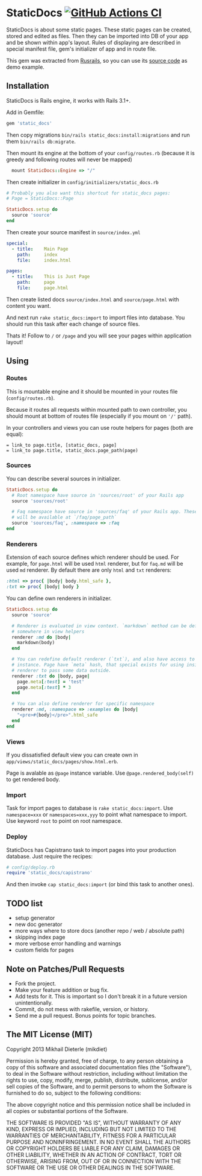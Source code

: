 StaticDocs [![GitHub Actions CI](https://github.com/mikdiet/static_docs/workflows/CI/badge.svg)](https://github.com/mikdiet/static_docs/actions?query=workflow%3ACI)
==========

StaticDocs is about some static pages. These static pages can be created, stored
and edited as files. Then they can be imported into DB of your app and be shown
within app's layout. Rules of displaying are described in special manifest file,
gem's initializer of app and in route file.

This gem was extracted from [Rusrails](http://rusrails.ru), so you can use its
[source code](https://github.com/morsbox/rusrails) as demo example.

Installation
------------

StaticDocs is Rails engine, it works with Rails 3.1+.

Add in Gemfile:

```ruby
gem 'static_docs'
```

Then copy migrations `bin/rails static_docs:install:migrations` and run them
`bin/rails db:migrate`.

Then mount its engine at the bottom of your `config/routes.rb` (because it is
greedy and following routes will never be mapped)

```ruby
  mount StaticDocs::Engine => "/"
```

Then create initializer in `config/initializers/static_docs.rb`

```ruby
# Probably you also want this shortcut for static_docs pages:
# Page = StaticDocs::Page

StaticDocs.setup do
  source 'source'
end
```

Then create your source manifest in `source/index.yml`

```yaml
special:
  - title:    Main Page
    path:     index
    file:     index.html

pages:
  - title:    This is Just Page
    path:     page
    file:     page.html

```

Then create listed docs `source/index.html` and `source/page.html` with content
you want.

And next run `rake static_docs:import` to import files into database. You should
run this task after each change of source files.

Thats it! Follow to `/` or `/page` and you will see your pages within
application layout!

Using
-----

### Routes

This is mountable engine and it should be mounted in your routes file
(`config/routes.rb`).

Because it routes all requests within mounted path to own controller, you should
mount at bottom of routes file (especially if you mount on `'/'` path).

In your controllers and views you can use route helpers for pages (both are
equal):

```haml
= link_to page.title, [static_docs, page]
= link_to page.title, static_docs.page_path(page)
```

### Sources

You can describe several sources in initializer.

```ruby
StaticDocs.setup do
  # Root namespace have source in 'sources/root' of your Rails app
  source 'sources/root'

  # Faq namespace have source in 'sources/faq' of your Rails app. These pages
  # will be available at `/faq/page_path`
  source 'sources/faq', :namespace => :faq
end
```

### Renderers

Extension of each source defines which renderer should be used. For example, for
`page.html` will be used `html` renderer, but for `faq.md` will be used `md`
renderer. By default there are only `html` and `txt` renderers:

```ruby
:html => proc{ |body| body.html_safe },
:txt => proc{ |body| body }
```

You can define own renderers in initializer.

```ruby
StaticDocs.setup do
  source 'source'

  # Renderer is evaluated in view context. `markdown` method can be defined
  # somewhere in view helpers
  renderer :md do |body|
    markdown(body)
  end

  # You can redefine default renderer (`txt`), and also have access to page
  # instance. Page have `meta` hash, that special exists for using inside
  # renderer to pass some data outside.
  renderer :txt do |body, page|
    page.meta[:test] = 'test'
    page.meta[:test] * 3
  end

  # You can also define renderer for specific namespace
  renderer :md, :namespace => :examples do |body|
    "<pre>#{body}</pre>".html_safe
  end
end
```

### Views

If you dissatisfied default view you can create own in
`app/views/static_docs/pages/show.html.erb`.

Page is avalable as `@page` instance variable. Use `@page.rendered_body(self)`
to get rendered body.

### Import

Task for import pages to database is `rake static_docs:import`. Use
`namespace=xxx` or `namespaces=xxx,yyy` to point what namespace to import. Use
keyword `root` to point on root namespace.

### Deploy

StaticDocs has Capistrano task to import pages into your production database.
Just require the recipes:

```ruby
# config/deploy.rb
require 'static_docs/capistrano'
```

And then invoke `cap static_docs:import` (or bind this task to another ones).

TODO list
---------

- setup generator
- new doc generator
- more ways where to store docs (another repo / web / absolute path)
- skipping index page
- more verbose error handling and warnings
- custom fields for pages

Note on Patches/Pull Requests
-----------------------------

- Fork the project.
- Make your feature addition or bug fix.
- Add tests for it. This is important so I don't break it in a future version unintentionally.
- Commit, do not mess with rakefile, version, or history.
- Send me a pull request. Bonus points for topic branches.

The MIT License (MIT)
---------------------

Copyright 2013 Mikhail Dieterle (mikdiet)

Permission is hereby granted, free of charge, to any person obtaining a copy of this software and associated documentation files (the "Software"), to deal in the Software without restriction, including without limitation the rights to use, copy, modify, merge, publish, distribute, sublicense, and/or sell copies of the Software, and to permit persons to whom the Software is furnished to do so, subject to the following conditions:

The above copyright notice and this permission notice shall be included in all copies or substantial portions of the Software.

THE SOFTWARE IS PROVIDED "AS IS", WITHOUT WARRANTY OF ANY KIND, EXPRESS OR IMPLIED, INCLUDING BUT NOT LIMITED TO THE WARRANTIES OF MERCHANTABILITY, FITNESS FOR A PARTICULAR PURPOSE AND NONINFRINGEMENT. IN NO EVENT SHALL THE AUTHORS OR COPYRIGHT HOLDERS BE LIABLE FOR ANY CLAIM, DAMAGES OR OTHER LIABILITY, WHETHER IN AN ACTION OF CONTRACT, TORT OR OTHERWISE, ARISING FROM, OUT OF OR IN CONNECTION WITH THE SOFTWARE OR THE USE OR OTHER DEALINGS IN THE SOFTWARE.
